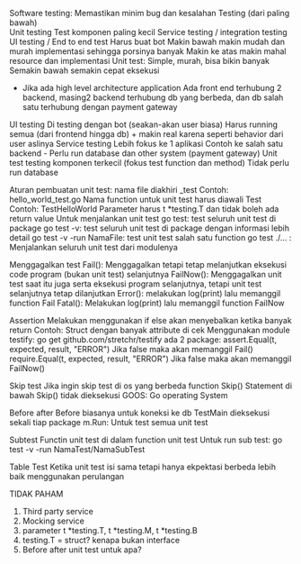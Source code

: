 Software testing: Memastikan minim bug dan kesalahan
Testing (dari paling bawah)     
    Unit testing 
        Test komponen paling kecil
    Service testing / integration testing 
    UI testing / End to end test
        Harus buat bot
Makin bawah makin mudah dan murah implementasi sehingga porsinya banyak
Makin ke atas makin mahal resource dan implementasi
Unit test: Simple, murah, bisa bikin banyak
Semakin bawah semakin cepat eksekusi

- Jika ada high level architecture application
Ada front end terhubung 2 backend, masing2 backend terhubung db yang berbeda, dan db salah satu terhubung dengan payment gateway

UI testing 
    Di testing dengan bot (seakan-akan user biasa)
    Harus running semua (dari frontend hingga db)
    + makin real karena seperti behavior dari user aslinya
Service testing 
    Lebih fokus ke 1 aplikasi
        Contoh ke salah satu backend 
        - Perlu run database dan other system (payment gateway)
Unit test
    testing komponen terkecil (fokus test function dan method)
    Tidak perlu run database

Aturan pembuatan unit test: nama file diakhiri _test
	Contoh: hello_world_test.go
Nama function untuk unit test harus diawali Test
	Contoh: TestHelloWorld
Parameter harus t *testing.T dan tidak boleh ada return value
Untuk menjalankan unit test
	go test: test seluruh unit test di package
	go test -v: test seluruh unit test di package dengan informasi lebih detail
	go test -v -run NamaFile: test unit test salah satu function
	go test ./... : Menjalankan seluruh unit test dari modulenya

Menggagalkan test 
    Fail(): Menggagalkan tetapi tetap melanjutkan eksekusi code program (bukan unit test) selanjutnya
    FailNow(): Menggagalkan unit test saat itu juga serta eksekusi program selanjutnya, tetapi unit test selanjutnya tetap dilanjutkan
    Error(): melakukan log(print) lalu memanggil function Fail
    Fatal(): Melakukan log(print) lalu memanggil function FailNow

Assertion
Melakukan menggunakan if else akan menyebalkan ketika banyak return 
    Contoh: Struct dengan banyak attribute di cek
Menggunakan module testify: go get github.com/stretchr/testify
ada 2 package: 
    assert.Equal(t, expected, result, "ERROR")
        Jika false maka akan memanggil Fail()
    require.Equal(t, expected, result, "ERROR")
        Jika false maka akan memanggil FailNow()

Skip test 
Jika ingin skip test di os yang berbeda 
function Skip()
Statement di bawah Skip() tidak dieksekusi
GOOS: Go operating System

Before after 
Before biasanya untuk koneksi ke db
TestMain dieksekusi sekali tiap package
m.Run: Untuk test semua unit test

Subtest
Functin unit test di dalam function unit test 
Untuk run sub test: go test -v -run NamaTest/NamaSubTest

Table Test 
Ketika unit test isi sama tetapi hanya ekpektasi berbeda lebih baik menggunakan perulangan



TIDAK PAHAM
1. Third party service 
2. Mocking service
3. parameter t *testing.T, t *testing.M, t *testing.B
4. testing.T = struct? kenapa bukan interface
5. Before after unit test untuk apa?
